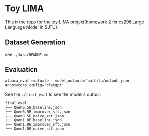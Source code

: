 # Toy LIMA

This is the repo for the toy LIMA project(homework 2 for cs296:Large Language Model in SJTU).

## Dataset Generation

see `./data/README.md`

## Evaluation

```
alpaca_eval evaluate --model_outputs='path/to/output.json' --annotators_config='chatgpt' 
```

See the `./final_eval` to see the model's output:


```
final_eval
├── Qwen0.5B_baseline.json
├── Qwen0.5B_improved_sft.json
├── Qwen0.5B_naive_sft.json
├── Qwen1.8B_baseline.json
├── Qwen1.8B_improved_sft.json
└── Qwen1.8B_naive_sft.json
```